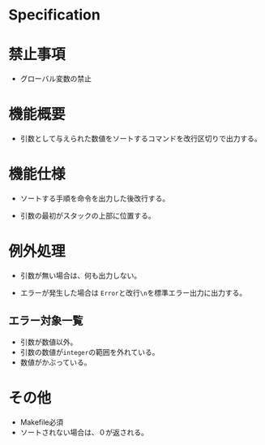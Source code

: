 # Specification

# 禁止事項

* グローバル変数の禁止

# 機能概要

* 引数として与えられた数値をソートするコマンドを改行区切りで出力する。

# 機能仕様

* ソートする手順を命令を出力した後改行する。

* 引数の最初がスタックの上部に位置する。

# 例外処理

* 引数が無い場合は、何も出力しない。

* エラーが発生した場合は `Error`と改行`\n`を標準エラー出力に出力する。

## エラー対象一覧

* 引数が数値以外。
* 引数の数値が`integer`の範囲を外れている。
* 数値がかぶっている。

# その他

* Makefile必須
* ソートされない場合は、０が返される。
